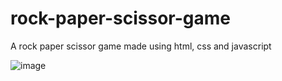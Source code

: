# rock-paper-scissor-game
A rock paper scissor game made using html, css and javascript

![image](https://user-images.githubusercontent.com/62872224/202712424-a5257bd7-347b-43a6-98a0-51e4cc25b06e.png)
